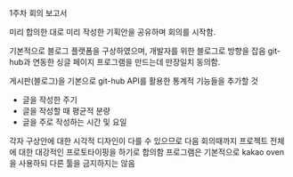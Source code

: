 1주차 회의 보고서

미리 합의한 대로 미리 작성한 기획안을 공유하며 회의를 시작함.

기본적으로 블로그 플랫폼을 구상하였으며, 개발자를 위한 블로그로 방향을 잡음
git-hub과 연동한 싱글 페이지 프로그램을 만드는데 만장일치 동의함.

게시판(블로그)을 기본으로 git-hub API를 활용한 통계적 기능들을 추가할 것
- 글을 작성한 주기
- 글을 작성할 때 평균적 분량
- 글을 주로 작성하는 시간 및 요일

각자 구상안에 대한 시각적 디자인이 다를 수 있으므로 다음 회의때까지 프로젝트 전체에 대한 대강적인 프로토타이핑을 하기로 합의함
프로그램은 기본적으로 kakao oven을 사용하되 다른 툴을 금지하지는 않음